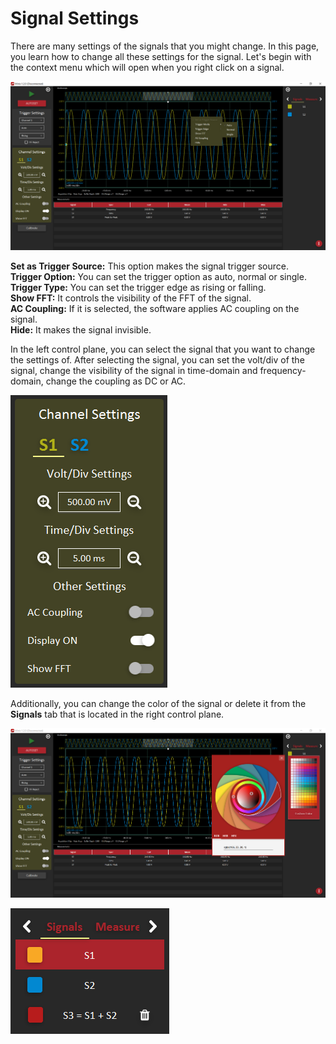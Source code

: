 # Signal Settings

There are many settings of the signals that you might change. In this page, you learn how to change all these settings for the signal. Let's begin with the context menu which will open when you right click on a signal.

![](../../../../.gitbook/assets/image%20%28170%29.png)

**Set as Trigger Source:** This option makes the signal trigger source.  
**Trigger Option:** You can set the trigger option as auto, normal or single.  
**Trigger Type:** You can set the trigger edge as rising or falling.  
**Show FFT:** It controls the visibility of the FFT of the signal.  
**AC Coupling:** If it is selected, the software applies AC coupling on the signal.  
**Hide:** It makes the signal invisible.

In the left control plane, you can select the signal that you want to change the settings of. After selecting the signal, you can set the volt/div of the signal, change the visibility of the signal in time-domain and frequency-domain, change the coupling as DC or AC.

![](../../../../.gitbook/assets/image%20%2871%29.png)

Additionally, you can change the color of the signal or delete it from the **Signals** tab that is located in the right control plane.

![](../../../../.gitbook/assets/image%20%2845%29.png)

![](../../../../.gitbook/assets/image%20%2841%29.png)

